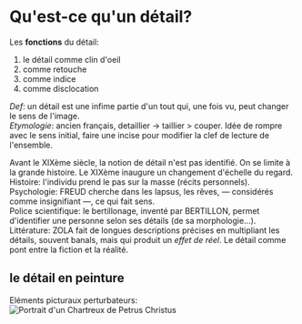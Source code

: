 # Qu'est-ce qu'un détail?

Les **fonctions** du détail:

1. le détail comme clin d'oeil
2. comme retouche
3. comme indice
4. comme disclocation

_Def_: un détail est une infime partie d'un tout qui, une fois vu, peut changer le sens de l'image.  
_Etymologie_: ancien français, detaillier -&gt; taillier &gt; couper. Idée de rompre avec le sens initial, faire une incise pour modifier la clef de lecture de l'ensemble.

Avant le XIXème siècle, la notion de détail n'est pas identifié. On se limite à la grande histoire. Le XIXème inaugure un changement d'échelle du regard.  
Histoire: l'individu prend le pas sur la masse \(récits personnels\).  
Psychologie: FREUD cherche dans les lapsus, les rêves, — considérés comme insignifiant —, ce qui fait sens.  
Police scientifique: le bertillonage, inventé par BERTILLON, permet d'identifier une personne selon ses détails \(de sa morphologie...\).  
Littérature: ZOLA fait de longues descriptions précises en multipliant les détails, souvent banals, mais qui produit un _effet de réel_. Le détail comme pont entre la fiction et la réalité.

## le détail en peinture

Eléments picturaux perturbateurs:  
![Portrait d'un Chartreux de Petrus Christus](https://upload.wikimedia.org/wikipedia/commons/d/d5/Christus_carthusian.jpg)
